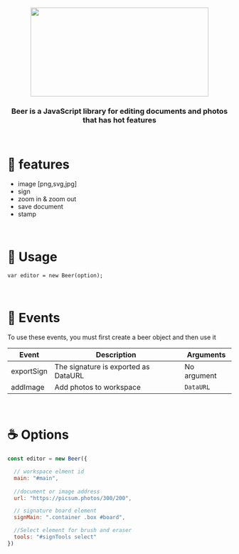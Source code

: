 <h1 align="center">
  <img src="https://user-images.githubusercontent.com/44419462/136058513-1415f408-4032-4bbb-8d69-077330f60cb8.png" width="400" height="200" />

</h1>

<h3 align="center">
  Beer is a JavaScript library for editing documents and photos that has hot features
</h3>

<br>


# 🍨 features
- image [png,svg,jpg]
- sign
- zoom in & zoom out
- save document
- stamp

<br>

# 🍟 Usage
```
var editor = new Beer(option);
```
<br>

# 🍫 Events
To use these events, you must first create a beer object and then use it

Event | Description | Arguments
------|-------------|----------
exportSign | The signature is exported as DataURL | No argument
addImage | Add photos to workspace | `DataURL`

<br>

# ☕ Options
```javascript
const editor = new Beer({

  // workspace elment id
  main: "#main",
  
  //document or image address
  url: "https://picsum.photos/300/200",

  // signature board element
  signMain: ".container .box #board", 

  //Select element for brush and eraser
  tools: "#signTools select"
})
```